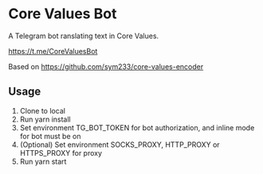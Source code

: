 # Core Values Bot

A Telegram bot ranslating text in Core Values.

https://t.me/CoreValuesBot

Based on https://github.com/sym233/core-values-encoder

## Usage

1) Clone to local
2) Run yarn install
3) Set environment TG_BOT_TOKEN for bot authorization, and inline mode for bot must be on
4) (Optional) Set environment SOCKS_PROXY, HTTP_PROXY or HTTPS_PROXY for proxy
5) Run yarn start
